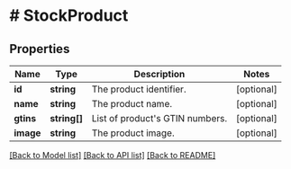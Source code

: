 # # StockProduct

## Properties

Name | Type | Description | Notes
------------ | ------------- | ------------- | -------------
**id** | **string** | The product identifier. | [optional]
**name** | **string** | The product name. | [optional]
**gtins** | **string[]** | List of product&#39;s GTIN numbers. | [optional]
**image** | **string** | The product image. | [optional]

[[Back to Model list]](../../README.md#models) [[Back to API list]](../../README.md#endpoints) [[Back to README]](../../README.md)
